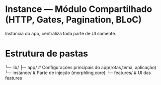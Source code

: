 # Instance — Módulo Compartilhado (HTTP, Gates, Pagination, BLoC)
Instancia do app, centraliza toda parte de UI somente.

# Estrutura de pastas
└─ lib/
   ├─ app/                # Configurações principais do app(rotas,tema, aplicação)
   └─ instance/           # Parte de injeção (morphling,core)
   └─ features/           # UI das features